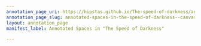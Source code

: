 ```yaml
---
annotation_page_uri: https://hipstas.github.io/The-speed-of-darkness/annotations/annotated-spaces-in-the-speed-of-darkness--canvas-1-spaces.json
annotation_page_slug: annotated-spaces-in-the-speed-of-darkness--canvas-1-spaces
layout: annotation_page
manifest_label: Annotated Spaces in "The Speed of Darkness"

---
```

